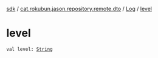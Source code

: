 [sdk](../../index.md) / [cat.rokubun.jason.repository.remote.dto](../index.md) / [Log](index.md) / [level](./level.md)

# level

`val level: `[`String`](https://kotlinlang.org/api/latest/jvm/stdlib/kotlin/-string/index.html)